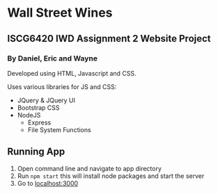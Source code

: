 # Wall Street Wines
## ISCG6420 IWD Assignment 2 Website Project
### By Daniel, Eric and Wayne

Developed using HTML, Javascript and CSS.

Uses various libraries for JS and CSS:
- JQuery & JQuery UI
- Bootstrap CSS
- NodeJS
    - Express
    - File System Functions

## Running App
1. Open command line and navigate to app directory
2. Run `npm start` this will install node packages and start the server
3. Go to [localhost:3000](http://localhost:3000)


